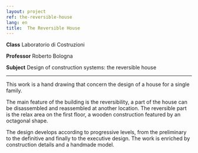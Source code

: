 ```yaml
---
layout: project
ref: the-reversible-house
lang: en
title:  The Reversible House
---
```


**Class** Laboratorio di Costruzioni

**Professor** Roberto Bologna

**Subject** Design of construction systems: the reversible house

---
This work is a hand drawing that concern the design of a house for a single family.

The main feature of the building is the reversibility, a part of the house can be disassembled and reassembled at another location.
The reversible part is the relax area on the first floor, a wooden construction featured by an octagonal shape.

The design develops according to progressive levels, from the preliminary to the definitive and finally to the executive design. The work is enriched by construction details and a handmade model.